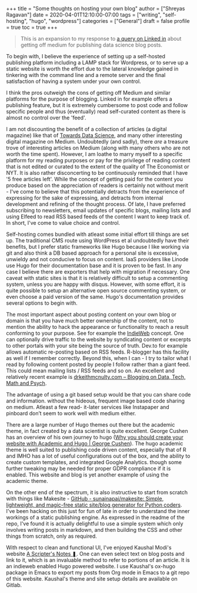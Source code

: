 +++
title = "Some thoughts on hosting your own blog"
author = ["Shreyas Ragavan"]
date = 2020-04-01T12:10:00-07:00
tags = ["writing", "self-hosting", "hugo", "wordpress"]
categories = ["General"]
draft = false
profile = true
toc = true
+++

> This is an expansion to my response to [a query on Linked in](https://www.linkedin.com/posts/tylerfolkman%5Fdatascience-blogs-machinelearning-activity-6650773761777897472-mK0G) about getting off medium for publishing data science blog posts.

To begin with, I believe the experience of setting up a self-hosted publishing platform including a LAMP stack for Wordpress, or to serve up a static website is worth the effort due to the lateral knowledge gained in tinkering with the command line and a remote server and the final satisfaction of having a system under your own control.

I think the pros outweigh the cons of getting off Medium and similar platforms for the purpose of blogging. Linked in for example offers a publishing feature, but it is extremely cumbersome to post code and follow specific people and thus (eventually) read self-curated content as there is almost no control over the 'feed'.

I am not discounting the benefit of a collection of articles (a digital magazine) like that of [Towards Data Science](https://towardsdatascience.com/), and many other interesting digital magazine on Medium. Undoubtedly (and sadly), there _are_ a treasure trove of interesting articles on Medium (along with many others who are not worth the time spent). However, I am loathe to marry myself to a specific platform for my reading purposes or pay for the privilege of reading content that is not edited or curated to the extent of the quality of The Economist or NYT. It is also rather disconcerting to be continuously reminded that I have '5 free articles left'. While the concept of getting paid for the content you produce based on the appreciation of readers is certainly not without merit - I've come to believe that this potentially detracts from the experience of expressing for the sake of expressing, and detracts from internal development and refining of the thought process. Of late, I have preferred subscribing to newsletters, email updates of specific blogs, mailing lists and using Elfeed to read RSS based feeds of the content I want to keep track of. In short, I've come to value choice and control.

Self-hosting comes bundled  with atleast some initial effort till things are set up. The traditional CMS route using WordPress et al undoubtedly have their benefits, but I prefer static frameworks like Hugo because I like working via git and also think a DB based approach for a personal site is excessive, unwieldy and not conducive to focus on content. IaaS providers like Linode use Hugo for their documentation base and it is proven to be fast. In any case I believe there are exporters that help with migration if necessary. One caveat with static sites is that it is relatively difficult to setup a commenting system, unless you are happy with disqus. However, with some effort, it is quite possible to setup an alternative open source commenting system, or even choose a paid version of the same. Hugo's documentation provides several options to begin with.

The most important aspect about posting content on your own blog or domain is that you have much better ownership of the content, not to mention the ability to hack the appearance or functionality to reach a result conforming to your purpose. See for example the [IndieWeb](https://indieweb.org/) concept. One can optionally drive traffic to the website by syndicating content or excerpts to other portals with your site being the source of truth. Dev.to for example allows automatic re-posting based on RSS feeds. R-blogger has this facility as well if I remember correctly. Beyond this, when I can - I try to tailor what I read by following content posted by people I follow rather than a giant feed. This could mean mailing lists / RSS feeds and so on. An excellent and relatively recent example is [drkeithmcnulty.com – Blogging on Data, Tech, Math and Psych](https://drkeithmcnulty.com/).

The advantage of using a git based setup would be that you can share code and information. without the hideous, frequent image based code sharing on medium. Atleast a few read- it-later services like Instapaper and pinboard don’t seem to work well with medium either.

There are a large number of Hugo themes out there but the academic theme, in fact created by a data scientist is quite excellent. George Cushen has an overview of his own journey to hugo ([Why you should create your website with Academic and Hugo | George Cushen](https://georgecushen.com/create-your-website-with-hugo/)). The hugo academic theme is well suited to publishing code driven content, especially that of R and IMHO has a lot of useful configurations out of the box, and the ability to create custom templates, and integrated Google Analytics. though some further tweaking may be needed for proper GDPR compliance if it is enabled. This website and blog is yet another example of using the academic theme.

On the other end of the spectrum, it is also instructive to start from scratch with things like Makesite - [GitHub - sunainapai/makesite: Simple, lightweight, and magic-free static site/blog generator for Python coders](https://github.com/sunainapai/makesite). I've been hacking on this just for fun of late in order to understand the inner workings of a static publishing engine. As expressed in the readme of the repo, I've found it is actually delightful to use a simple system which only involves writing posts in markdown, and then building the CSS and other things from scratch, only as required.

With respect to clean and functional UI, I've enjoyed Kaushal Modi's website [A Scripter's Notes ❚](https://scripter.co/). One can even select text on blog posts and link to it, which is an invaluable method to refer to portions of an article. It is an indieweb enabled Hugo powered website. I use Kaushal's ox-hugo package in Emacs to export my posts from Org mode in Emacs to a git repo of this website. Kaushal's theme and site setup details are available on Gitlab.
